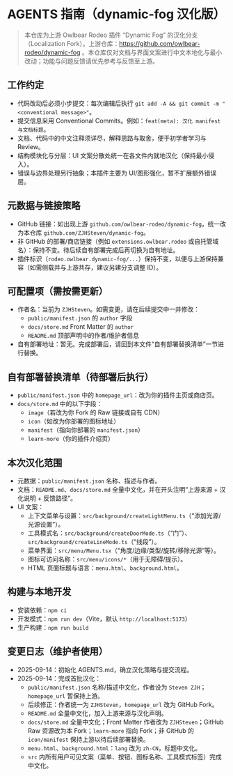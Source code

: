# AGENTS 指南（dynamic-fog 汉化版）

> 本仓库为上游 Owlbear Rodeo 插件 “Dynamic Fog” 的汉化分支（Localization Fork）。上游仓库：https://github.com/owlbear-rodeo/dynamic-fog 。本仓库仅对文档与界面文案进行中文本地化与最小改动；功能与问题反馈请优先参考与反馈至上游。

## 工作约定
- 代码改动后必须小步提交：每次编辑后执行 `git add -A && git commit -m "<conventional message>"`。
- 提交信息采用 Conventional Commits。例如：`feat(meta): 汉化 manifest 与文档标题`。
- 文档、代码中的中文注释须详尽，解释思路与取舍，便于初学者学习与 Review。
- 结构模块化与分层：UI 文案分散处统一在各文件内就地汉化（保持最小侵入）。
- 错误与边界处理另行抽象；本插件主要为 UI/图形强化，暂不扩展额外错误层。

## 元数据与链接策略
- GitHub 链接：如出现上游 `github.com/owlbear-rodeo/dynamic-fog`，统一改为本仓库 `github.com/ZJHSteven/dynamic-fog`。
- 非 GitHub 的部署/商店链接（例如 `extensions.owlbear.rodeo` 或自托管域名）：保持不变。待后续自有部署完成后再切换为自有地址。
- 插件标识（`rodeo.owlbear.dynamic-fog/...`）保持不变，以便与上游保持兼容（如需侧载并与上游共存，建议另建分支调整 ID）。

## 可配置项（需按需更新）
- 作者名：当前为 `ZJHSteven`。如需变更，请在后续提交中一并修改：
  - `public/manifest.json` 的 `author` 字段
  - `docs/store.md` Front Matter 的 `author`
  - `README.md` 顶部声明中的作者/维护者信息
- 自有部署地址：暂无。完成部署后，请回到本文件“自有部署替换清单”一节进行替换。

## 自有部署替换清单（待部署后执行）
- `public/manifest.json` 中的 `homepage_url`：改为你的插件主页或商店页。
- `docs/store.md` 中的以下字段：
  - `image`（若改为你 Fork 的 Raw 链接或自有 CDN）
  - `icon`（如改为你部署的图标地址）
  - `manifest`（指向你部署的 `manifest.json`）
  - `learn-more`（你的插件介绍页）

## 本次汉化范围
- 元数据：`public/manifest.json` 名称、描述与作者。
- 文档：`README.md`、`docs/store.md` 全量中文化，并在开头注明“上游来源 + 汉化说明 + 反馈路径”。
- UI 文案：
  - 上下文菜单与设置：`src/background/createLightMenu.ts`（“添加光源/光源设置”）。
  - 工具模式名：`src/background/createDoorMode.ts`（“门”）、`src/background/createLineMode.ts`（“线段”）。
  - 菜单界面：`src/menu/Menu.tsx`（“角度/边缘/类型/旋转/移除光源”等）。
  - 图标可访问名称：`src/menu/icons/*`（用于无障碍/提示）。
  - HTML 页面标题与语言：`menu.html`、`background.html`。

## 构建与本地开发
- 安装依赖：`npm ci`
- 开发模式：`npm run dev`（Vite，默认 `http://localhost:5173`）
- 生产构建：`npm run build`

## 变更日志（维护者使用）
- 2025-09-14：初始化 AGENTS.md，确立汉化策略与提交流程。
- 2025-09-14：完成首批汉化：
  - `public/manifest.json` 名称/描述中文化，作者设为 `Steven ZJH`；`homepage_url` 暂保持上游。
  - 后续修正：作者统一为 `ZJHSteven`，`homepage_url` 改为 GitHub Fork。
  - `README.md` 全量中文化，加入上游来源与汉化声明。
  - `docs/store.md` 全量中文化；Front Matter 作者改为 `ZJHSteven`；GitHub Raw 资源改为本 Fork；`learn-more` 指向 Fork；非 GitHub 的 `icon/manifest` 保持上游以待后续部署替换。
  - `menu.html`、`background.html`：`lang` 改为 `zh-CN`，标题中文化。
  - `src` 内所有用户可见文案（菜单、按钮、图标名称、工具模式标签）完成中文化。
